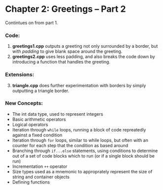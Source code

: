 # Chapter 2: Greetings – Part 2

Contintues on from part 1.

### Code:
1) **greetings1.cpp** outputs a greeting not only surrounded by a border, but with _padding_ to give blank space around the greeting.
2) **greetings2.cpp** uses less padding, and also breaks the code down by introducing a function that handles the greeting.

### Extensions:
3) **triangle.cpp** does further experimentation with borders by simply outputting a triangle border.

### New Concepts:
* The int data type, used to represent integers
* Basic arithmetic operators
* Logical operators
* Iteration through `while` loops, running a block of code repreatedly against a fixed condition
* Iteration through `for` loops, similar to while loops, but often with an counter for each step that the condition as based around
* Branching through `if...else` statements, using conditions to determine out of a set of code blocks which to run (or if a single block should be run)
* Incrementation `++` operator
* Size types used as a mnemonic to approprately represent the size of string and container objects
* Defining functions
